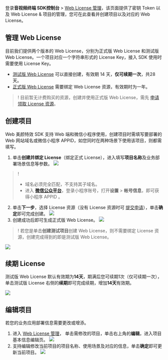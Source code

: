 登录**音视频终端 SDK控制台** > [Web License 管理](https://console.cloud.tencent.com/vcube/web)，该页面提供了密钥 Token 以及 Web License & 项目的管理，您可在此查看并创建项目以及对应的 Web License。

## 管理 Web License 
目前我们提供两个版本的 Web License，分别为正式版 Web License 和测试版 Web License。一个项目对应一个字符串形式的 License Key，接入 SDK 使用时需要使用 License Key。
- [测试版 Web License](https://cloud.tencent.com/document/product/616/71368#test) 可以直接创建，有效期 14 天，**仅可续期一次**，共28天。
- [正式版 Web License](https://cloud.tencent.com/document/product/616/71368#formal) 需要绑定 Web License 资源，有效期时为一年。
> ! 目前暂无计费购买的资源，创建并使用正式版 Web License，需先 [申请领取 License 资源](https://cloud.tencent.com/apply/p/9fuh8sv6fl)。

## 创建项目
Web 美颜特效 SDK 支持 Web 端和微信小程序使用，创建项目时需填写要部署的 Web 网站域名或微信小程序 APPID，如您同时在两种场景下使用该项目，则都需填写。

1. 单击**创建并绑定 License**（绑定正式 License），进入填写**项目名称**及业务部署场景信息等参数。
![](https://qcloudimg.tencent-cloud.cn/raw/ae3d8c5ac8dd95f3b814555662ed9b34.png)
> !
> - 域名必须完全匹配，不支持其子域名。
> - 进入 [**微信公众平台**](https://mp.weixin.qq.com/)，登录小程序账号，打开**设置** > **帐号信息**，即可获得小程序 APPID 。
2. 单击**下一步**，选择 License 资源（没有 License 资源时可 [提交申请](https://cloud.tencent.com/apply/p/9fuh8sv6fl)），单击**确定**即可完成创建。
![](https://qcloudimg.tencent-cloud.cn/raw/d1be5a9ce87d136646ae462c01b89995.png)
3. 创建成功后即可生成正式版 Web License。
![](https://qcloudimg.tencent-cloud.cn/raw/7ed8ac6c394a8610dbddc7de16c6b2cf.png)
> ! 若您是单击**创建测试项目**创建 Web License，则不需要绑定 License 资源，创建完成得到的即是测试版 Web License。

![](https://qcloudimg.tencent-cloud.cn/raw/5da5d13014fb540b478aab164d7d758a.png)

## 续期 License
测试版 Web License 默认有效期为**14天**，期满后您可续期1次（仅可续期一次），单击测试版 License 右侧的**续期**即可完成续期，增加**14天**有效期。

![](https://qcloudimg.tencent-cloud.cn/raw/378863a7fffcebac23c0edc4bbc90f17.png)


## 编辑项目
若您的业务应用部署信息需要更改或增添。
1. 进入 [Web License 管理](https://console.cloud.tencent.com/vcube/web)， 单击需修改的项目，单击右上角的**编辑**，进入项目基本信息编辑页。
![](https://qcloudimg.tencent-cloud.cn/raw/ae54ae6fc7c5ce7b6aa18a732f1507cd.png)
2. 支持编辑修改当前项目的项目名称、使用场景及对应的信息，单击**确定**即可更新当前项目。
![](https://qcloudimg.tencent-cloud.cn/raw/b857974619044fe3dd7232046ba7851e.png)




